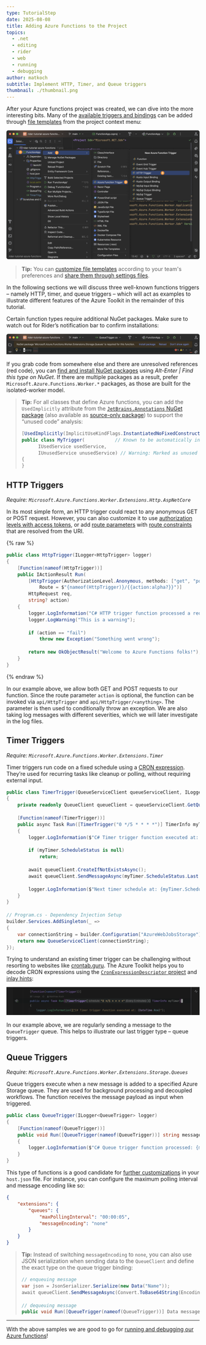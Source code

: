 ```yaml
---
type: TutorialStep
date: 2025-08-08
title: Adding Azure Functions to the Project
topics:
  - .net
  - editing
  - rider
  - web
  - running
  - debugging
author: matkoch
subtitle: Implement HTTP, Timer, and Queue triggers
thumbnail: ./thumbnail.png
---
```


After your Azure functions project was created, we can dive into the more interesting bits. Many of the [available triggers and bindings](https://learn.microsoft.com/en-us/azure/azure-functions/functions-triggers-bindings?tabs=isolated-process,node-v4,python-v2&pivots=programming-language-csharp#supported-bindings) can be added through [file templates](https://www.jetbrains.com/help/rider/Creating_a_File_Template.html) from the project context menu:

![File Template](file-template.png)

> **Tip:** You can [customize file templates](https://www.jetbrains.com/help/rider/Templates__Creating_and_Editing_Templates__Editing_a_Template.html) according to your team's preferences and [share them through settings files](https://www.jetbrains.com/help/rider/Sharing_project_settings.html).

In the following sections we will discuss three well-known functions triggers – namely HTTP, timer, and queue triggers – which will act as examples to illustrate different features of the Azure Toolkit in the remainder of this tutorial.

Certain function types require additional NuGet packages. Make sure to watch out for Rider’s notification bar to confirm installations:

![Install Package Prompt](install-package-prompt.png)

If you grab code from somewhere else and there are unresolved references (red code), you can [find and install NuGet packages](https://www.jetbrains.com/help/rider/Using_NuGet.html#finding) using _Alt-Enter | Find this type on NuGet_. If there are multiple packages as a result, prefer `Microsoft.Azure.Functions.Worker.*` packages, as those are built for the isolated-worker model.

> **Tip:** For all classes that define Azure functions, you can add the `UsedImplicitly` attribute from the [`JetBrains.Annotations` NuGet package](https://www.nuget.org/packages/JetBrains.Annotations) (also available as [source-only package](https://www.nuget.org/packages/JetBrains.Annotations.Sources)) to support the “unused code” analysis:
>
> ```csharp
> [UsedImplicitly(ImplicitUseKindFlags.InstantiatedNoFixedConstructorSignature)]
> public class MyTrigger(           // Known to be automatically instantiated
> 		IUsedService usedService,
> 		IUnusedService unusedService) // Warning: Marked as unused
> {
> }
> ```

## HTTP Triggers

_Require: `Microsoft.Azure.Functions.Worker.Extensions.Http.AspNetCore`_

In its most simple form, an HTTP trigger could react to any anonymous GET or POST request. However, you can also customize it to use [authorization levels with access tokens](https://learn.microsoft.com/en-us/azure/azure-functions/functions-bindings-http-webhook-trigger?tabs=python-v2,isolated-process,nodejs-v4,functionsv2&pivots=programming-language-csharp#http-auth), or add [route parameters](https://learn.microsoft.com/en-us/azure/azure-functions/functions-bindings-http-webhook-trigger?tabs=python-v2,isolated-process,nodejs-v4,functionsv2&pivots=programming-language-csharp#using-route-parameters) with [route constraints](https://learn.microsoft.com/en-us/aspnet/core/fundamentals/routing?view=aspnetcore-9.0#route-constraints) that are resolved from the URI.

{% raw %}

```csharp
public class HttpTrigger(ILogger<HttpTrigger> logger)
{
    [Function(nameof(HttpTrigger))]
    public IActionResult Run(
        [HttpTrigger(AuthorizationLevel.Anonymous, methods: ["get", "post"],
            Route = $"{nameof(HttpTrigger)}/{{action:alpha?}}")]
        HttpRequest req,
        string? action)
    {
        logger.LogInformation("C# HTTP trigger function processed a request.");
        logger.LogWarning("This is a warning");

        if (action == "fail")
            throw new Exception("Something went wrong");

        return new OkObjectResult("Welcome to Azure Functions folks!");
    }
}
```

{% endraw %}

In our example above, we allow both GET and POST requests to our function. Since the route parameter `action` is optional, the function can be invoked via `api/HttpTrigger` and `api/HttpTrigger/<anything>`. The parameter is then used to conditionally throw an exception. We are also taking log messages with different severities, which we will later investigate in the log files.

## Timer Triggers

_Require: `Microsoft.Azure.Functions.Worker.Extensions.Timer`_

Timer triggers run code on a fixed schedule using a [CRON expression](https://en.wikipedia.org/wiki/Cron). They’re used for recurring tasks like cleanup or polling, without requiring external input.

```csharp
public class TimerTrigger(QueueServiceClient queueServiceClient, ILogger<TimerTrigger> logger)
{
    private readonly QueueClient queueClient = queueServiceClient.GetQueueClient(nameof(QueueTrigger).ToLowerInvariant());

    [Function(nameof(TimerTrigger))]
    public async Task Run([TimerTrigger("0 */5 * * * *")] TimerInfo myTimer)
    {
        logger.LogInformation($"C# Timer trigger function executed at: {DateTime.Now}");

        if (myTimer.ScheduleStatus is null)
            return;

        await queueClient.CreateIfNotExistsAsync();
        await queueClient.SendMessageAsync(myTimer.ScheduleStatus.Last.ToString(CultureInfo.InvariantCulture));

        logger.LogInformation($"Next timer schedule at: {myTimer.ScheduleStatus.Next}");
    }
}

// Program.cs - Dependency Injection Setup
builder.Services.AddSingleton(_ =>
{
    var connectionString = builder.Configuration["AzureWebJobsStorage"];
    return new QueueServiceClient(connectionString);
});
```

Trying to understand an existing timer trigger can be challenging without resorting to websites like [crontab.guru](http://crontab.guru). The Azure Toolkit helps you to decode CRON expressions using the [`CronExpressionDescriptor` project](https://github.com/bradymholt/cron-expression-descriptor) and [inlay hints](https://www.jetbrains.com/help/rider/Inline_Parameter_Name_Hints.html):

![Cron Expression Inlay Hint](cron-expression-inlay-hint.png)

In our example above, we are regularly sending a message to the `QueueTrigger` queue. This helps to illustrate our last trigger type – queue triggers.

## Queue Triggers

_Require: `Microsoft.Azure.Functions.Worker.Extensions.Storage.Queues`_

Queue triggers execute when a new message is added to a specified Azure Storage queue. They are used for background processing and decoupled workflows. The function receives the message payload as input when triggered.

```csharp
public class QueueTrigger(ILogger<QueueTrigger> logger)
{
    [Function(nameof(QueueTrigger))]
    public void Run([QueueTrigger(nameof(QueueTrigger))] string message)
    {
        logger.LogInformation($"C# Queue trigger function processed: {message}");
    }
}
```

This type of functions is a good candidate for [further customizations](https://learn.microsoft.com/en-us/azure/azure-functions/functions-bindings-storage-queue?tabs=isolated-process,extensionv5,extensionv3&pivots=programming-language-csharp#host-json) in your `host.json` file. For instance, you can configure the maximum polling interval and message encoding like so:

```json
{
	"extensions": {
		"queues": {
			"maxPollingInterval": "00:00:05",
			"messageEncoding": "none"
		}
	}
}
```

> **Tip:** Instead of switching `messageEncoding` to `none`, you can also use JSON serialization when sending data to the `QueueClient` and define the exact type on the queue trigger binding:
>
> ```csharp
> // enqueuing message
> var json = JsonSerializer.Serialize(new Data("Name"));
> await queueClient.SendMessageAsync(Convert.ToBase64String(Encoding.UTF8.GetBytes(json)));
>
> // dequeuing message
> public void Run([QueueTrigger(nameof(QueueTrigger))] Data message) { }
> ```

---

With the above samples we are good to go for [running and debugging our Azure functions](../running-and-debugging-azure-functions/)!
